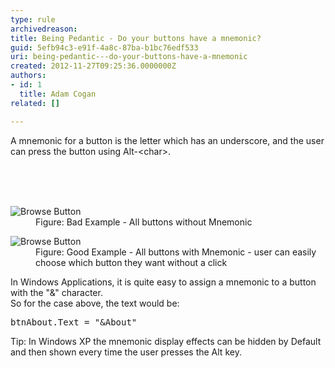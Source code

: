 ```yaml
---
type: rule
archivedreason: 
title: Being Pedantic - Do your buttons have a mnemonic?
guid: 5efb94c3-e91f-4a8c-87ba-b1bc76edf533
uri: being-pedantic---do-your-buttons-have-a-mnemonic
created: 2012-11-27T09:25:36.0000000Z
authors:
- id: 1
  title: Adam Cogan
related: []

---
```



<p>A mnemonic for a button is the letter which has an underscore, and the user can press the button using Alt-&lt;char&gt;.</p>
<br><excerpt class='endintro'></excerpt><br>
​<dl class="badImage"><dt><img alt="Browse Button" src="http&#58;//www.ssw.com.au/ssw/Standards/Rules/Images/BadMem.gif" /></dt>
<dd>Figure&#58; Bad Example - All buttons without Mnemonic</dd></dl>
<dl class="goodImage"><dt><img alt="Browse Button" src="http&#58;//www.ssw.com.au/ssw/Standards/Rules/Images/GoodMem.gif" /></dt>
<dd>Figure&#58; Good Example - All buttons with Mnemonic - user can easily choose which button they want without a click</dd></dl>
<div>In Windows Applications, it is quite easy to assign a mnemonic to a button with the &quot;&amp;&quot; character.</div>
<div>So for the case above, the text would be&#58;</div>
<dl class="code"><dt><pre>btnAbout.Text = &quot;&amp;About&quot;</pre></dt></dl>
<div>Tip&#58; In Windows XP the mnemonic display effects can be hidden by Default and then shown every time the user presses the Alt key.</div>



